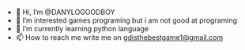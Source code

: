 - 👋 Hi, I’m @DANYLOGOODBOY
- 👀 I’m interested games programing but i am not good at programing 
- 🌱 I’m currently learning python language
- 📫 How to reach me write me on gdisthebestgame1@gmail.com
<!---
DANYLOGOODBOY/DANYLOGOODBOY is a ✨ special ✨ repository because its `README.md` (this file) appears on your GitHub profile.
You can click the Preview link to take a look at your changes.
--->
